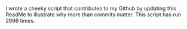 I wrote a cheeky script that contributes to my Github by updating this ReadMe to illustrate why more than commits matter. This script has run 2996 times.